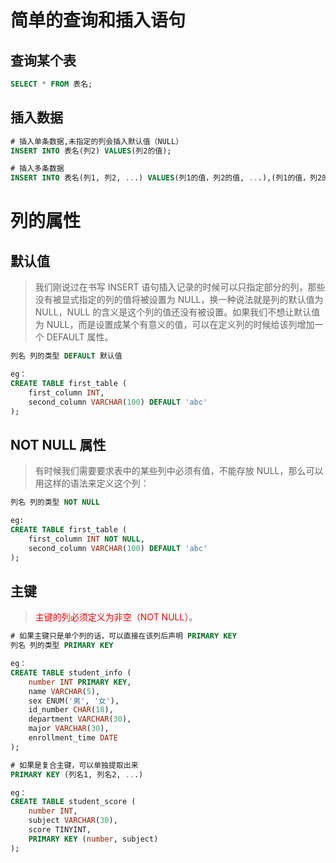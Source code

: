 # 简单的查询和插入语句

## 查询某个表

```sql
SELECT * FROM 表名;
```

## 插入数据

```sql
# 插入单条数据,未指定的列会插入默认值（NULL）
INSERT INTO 表名(列2) VALUES(列2的值);

# 插入多条数据
INSERT INTO 表名(列1, 列2, ...) VALUES(列1的值，列2的值, ...),(列1的值，列2的值, ...),...;
```

# 列的属性

## 默认值

> 我们刚说过在书写 INSERT 语句插入记录的时候可以只指定部分的列，那些没有被显式指定的列的值将被设置为 NULL，换一种说法就是列的默认值为 NULL，NULL 的含义是这个列的值还没有被设置。如果我们不想让默认值为 NULL，而是设置成某个有意义的值，可以在定义列的时候给该列增加一个 DEFAULT 属性。

```sql
列名 列的类型 DEFAULT 默认值

eg：
CREATE TABLE first_table (
    first_column INT,
    second_column VARCHAR(100) DEFAULT 'abc'
);
```

## NOT NULL 属性

> 有时候我们需要要求表中的某些列中必须有值，不能存放 NULL，那么可以用这样的语法来定义这个列：

```sql
列名 列的类型 NOT NULL

eg:
CREATE TABLE first_table (
    first_column INT NOT NULL,
    second_column VARCHAR(100) DEFAULT 'abc'
);
```

## 主键

> <span style="color:red">主键的列必须定义为非空（NOT NULL）</span>。

```sql
# 如果主键只是单个列的话，可以直接在该列后声明 PRIMARY KEY
列名 列的类型 PRIMARY KEY

eg：
CREATE TABLE student_info (
    number INT PRIMARY KEY,
    name VARCHAR(5),
    sex ENUM('男', '女'),
    id_number CHAR(18),
    department VARCHAR(30),
    major VARCHAR(30),
    enrollment_time DATE
);

# 如果是复合主键，可以单独提取出来
PRIMARY KEY (列名1, 列名2, ...)

eg：
CREATE TABLE student_score (
    number INT,
    subject VARCHAR(30),
    score TINYINT,
    PRIMARY KEY (number, subject)
);

```
